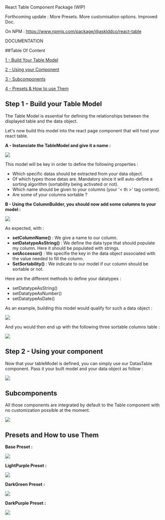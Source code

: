 React Table Component Package (WIP)

Forthcoming update : More Presets. More customisation options. Improved Doc.

On NPM : https://www.npmjs.com/package/@asklddco/react-table

DOCUMENTATION

##Table Of Content

[1 - Build Your Table Model](#step-1---build-your-table-model)

[2 - Using your Component](#step-2---using-your-component)

[3 - Subcomponents](#subcomponents)

[4 - Presets & How to use Them](#presets-and-how-to-use-them)

## Step 1 - Build your Table Model

The Table Model is essential for defining the relationships between the displayed table and the data object.

Let's now build this model into the react page component that will host your react table.

**A - Instanciate the TableModel and give it a name :**

<img src="/public/1-createmodel-2.png"/>

This model will be key in order to define the following properties :

- Which specific datas should be extracted from your data object.
- Of which types those datas are. Mandatory since it will auto-define a sorting algorithm (sortability being activated or not).
- Which name should be given to your columns (your '< th >' tag content).
- Are some of your columns sortable ?

**B - Using the ColumnBuilder, you should now add some columns to your model :**

<img src="/public/2-addcolumns-4.png"/>

As expected, with :

- <b>setColumnName()</b> : We give a name to our column.
- <b>setDatatypeAsString()</b> : We define the data type that should populate my column. Here it should be populated with strings.
- <b>setAccessor()</b> : We specifie the key in the data object associated with the value needed to fill the column.
- <b>SetSortability()</b> : We indicate to our model if our column should be sortable or not.

Here are the different methods to define your datatypes :

- setDatatypeAsString()
- setDatatypeAsNumber()
- setDatatypeAsDate()

As an example, building this model would qualify for such a data object :

<img src="/public/3-userdatas-3.png"/>

And you would then end up with the following three sortable columns table :

<img src="/public/5-tableexample.png"/>

## Step 2 - Using your component

Now that your tableModel is defined, you can simply use our DatasTable component. Pass it your built model and your data object as follow :

<img src="/public/4-component-2.png"/>

## Subcomponents

All those components are integrated by default to the Table component with no customization possible at the moment.

<img src="/public/6-subcomponents.png">

## Presets and How to use Them

**Base Preset : <DatasTable tableModel={tableModel} tableDatas={tableDatas} preset={basePreset}/>**

<img src="/public/basepreset.jpg">

**LightPurple Preset : <DatasTable tableModel={tableModel} tableDatas={tableDatas} preset={lightPurplePreset}/>**

<img src="/public/lightpurplepreset.jpg">

**DarkGreen Preset : <DatasTable tableModel={tableModel} tableDatas={tableDatas} preset={darkGreenPreset}/>**

<img src="/public/darkgreenpreset.jpg">

**DarkPurple Preset : <DatasTable tableModel={tableModel} tableDatas={tableDatas} preset={darkPurplePreset}/>**

<img src="/public/darkpurplepreset.jpg">
